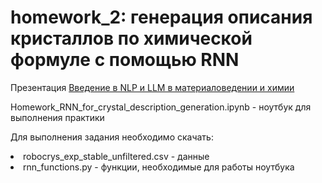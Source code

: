 # homework_2: генерация описания кристаллов по химической формуле с помощью RNN

Презентация [Введение в NLP и LLM в материаловедении и химии](https://github.com/YanaPropad/MIPT_LLM/blob/main/Введение%20в%20NLP%2C%20LLM%20%20в%20материаловедении%20и%20химии.pdf)

Homework_RNN_for_crystal_description_generation.ipynb - ноутбук для выполнения практики

Для выполнения задания необходимо скачать:
<li>robocrys_exp_stable_unfiltered.csv - данные
<li>rnn_functions.py - функции, необходимые для работы ноутбука
